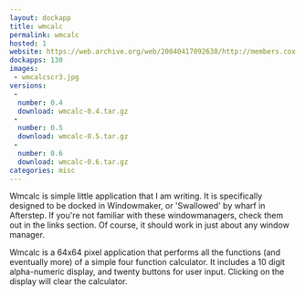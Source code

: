 ```yaml
---
layout: dockapp
title: wmcalc
permalink: wmcalc
hosted: 1
website: https://web.archive.org/web/20040417092638/http://members.cox.net/ehf_dockapps/
dockapps: 130
images:
 - wmcalcscr3.jpg
versions:
 -
  number: 0.4
  download: wmcalc-0.4.tar.gz
 -
  number: 0.5
  download: wmcalc-0.5.tar.gz
 -
  number: 0.6
  download: wmcalc-0.6.tar.gz
categories: misc
---
```

Wmcalc is simple little application that I am writing. It is specifically designed to be docked in Windowmaker, or 'Swallowed' by wharf in Afterstep. If
you're not familiar with these windowmanagers, check them out in the links section. Of course, it should work in just about any window manager.

Wmcalc is a 64x64 pixel application that performs all the functions (and eventually more) of a simple four function calculator. It includes a 10 digit
alpha-numeric display, and twenty buttons for user input. Clicking on the display will clear the calculator.
